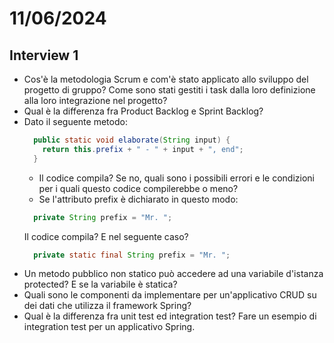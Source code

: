 # 11/06/2024
## Interview 1
- Cos'è la metodologia Scrum e com'è stato applicato allo sviluppo del progetto di gruppo? Come sono stati gestiti i task dalla loro definizione alla loro integrazione nel progetto?
- Qual è la differenza fra Product Backlog e Sprint Backlog?
- Dato il seguente metodo:
  ```java
    public static void elaborate(String input) {
      return this.prefix + " - " + input + ", end";
    }
  ```
  - Il codice compila? Se no, quali sono i possibili errori e le condizioni per i quali questo codice compilerebbe o meno?
  - Se l'attributo prefix è dichiarato in questo modo:
  ```java
    private String prefix = "Mr. ";
  ```
  Il codice compila? E nel seguente caso?
  ```java
    private static final String prefix = "Mr. ";
  ```
- Un metodo pubblico non statico può accedere ad una variabile d'istanza protected? E se la variabile è statica?
- Quali sono le componenti da implementare per un'applicativo CRUD su dei dati che utilizza il framework Spring?
- Qual è la differenza fra unit test ed integration test? Fare un esempio di integration test per un applicativo Spring.

